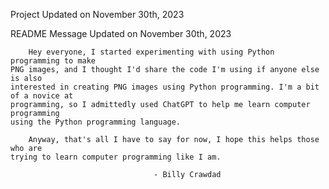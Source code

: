 Project Updated on November 30th, 2023

README Message Updated on November 30th, 2023

		Hey everyone, I started experimenting with using Python programming to make 
	PNG images, and I thought I'd share the code I'm using if anyone else is also
 	interested in creating PNG images using Python programming. I'm a bit of a novice at
	programming, so I admittedly used ChatGPT to help me learn computer programming
	using the Python programming language.

		Anyway, that's all I have to say for now, I hope this helps those who are
	trying to learn computer programming like I am.

									- Billy Crawdad
